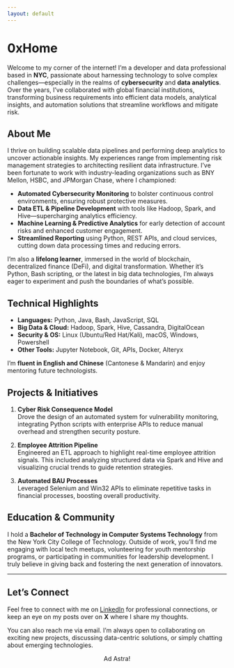 ```yaml
---
layout: default
---
```


# **0xHome**

Welcome to my corner of the internet! I’m a developer and data professional based in **NYC**, passionate about harnessing technology to solve complex challenges—especially in the realms of **cybersecurity** and **data analytics**. Over the years, I’ve collaborated with global financial institutions, transforming business requirements into efficient data models, analytical insights, and automation solutions that streamline workflows and mitigate risk.

## About Me

I thrive on building scalable data pipelines and performing deep analytics to uncover actionable insights. My experiences range from implementing risk management strategies to architecting resilient data infrastructure. I’ve been fortunate to work with industry-leading organizations such as BNY Mellon, HSBC, and JPMorgan Chase, where I championed:

- **Automated Cybersecurity Monitoring** to bolster continuous control environments, ensuring robust protective measures.
- **Data ETL & Pipeline Development** with tools like Hadoop, Spark, and Hive—supercharging analytics efficiency.
- **Machine Learning & Predictive Analytics** for early detection of account risks and enhanced customer engagement.
- **Streamlined Reporting** using Python, REST APIs, and cloud services, cutting down data processing times and reducing errors.
  
I’m also a **lifelong learner**, immersed in the world of blockchain, decentralized finance (DeFi), and digital transformation. Whether it’s Python, Bash scripting, or the latest in big data technologies, I’m always eager to experiment and push the boundaries of what’s possible.

## Technical Highlights

- **Languages:** Python, Java, Bash, JavaScript, SQL  
- **Big Data & Cloud:** Hadoop, Spark, Hive, Cassandra, DigitalOcean  
- **Security & OS:** Linux (Ubuntu/Red Hat/Kali), macOS, Windows, Powershell  
- **Other Tools:** Jupyter Notebook, Git, APIs, Docker, Alteryx  

I’m **fluent in English and Chinese** (Cantonese & Mandarin) and enjoy mentoring future technologists.

## Projects & Initiatives

1. **Cyber Risk Consequence Model**  
   Drove the design of an automated system for vulnerability monitoring, integrating Python scripts with enterprise APIs to reduce manual overhead and strengthen security posture.

2. **Employee Attrition Pipeline**  
   Engineered an ETL approach to highlight real-time employee attrition signals. This included analyzing structured data via Spark and Hive and visualizing crucial trends to guide retention strategies.

3. **Automated BAU Processes**  
   Leveraged Selenium and Win32 APIs to eliminate repetitive tasks in financial processes, boosting overall productivity.

## Education & Community

I hold a **Bachelor of Technology in Computer Systems Technology** from the New York City College of Technology. Outside of work, you’ll find me engaging with local tech meetups, volunteering for youth mentorship programs, or participating in communities for leadership development. I truly believe in giving back and fostering the next generation of innovators.

---

## Let’s Connect

Feel free to connect with me on [LinkedIn](https://www.linkedin.com/in/nolanhu) for professional connections, or keep an eye on my posts over on **X** where I share my thoughts.  

You can also reach me via email. I’m always open to collaborating on exciting new projects, discussing data-centric solutions, or simply chatting about emerging technologies.

<div style="text-align: center;">
  Ad Astra!
</div>
